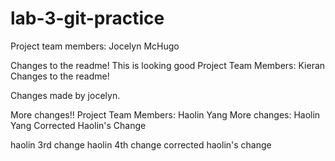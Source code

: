# lab-3-git-practice

Project team members:
Jocelyn McHugo

Changes to the readme!
This is looking good
Project Team Members:
Kieran
Changes to the readme!

Changes made by jocelyn.

More changes!!
Project Team Members: Haolin Yang
More changes: Haolin Yang
Corrected Haolin's Change

haolin 3rd change
haolin 4th change
corrected haolin's change
